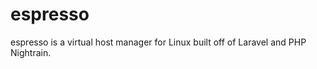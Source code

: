 espresso
========

espresso is a virtual host manager for Linux built off of Laravel and PHP Nightrain.
